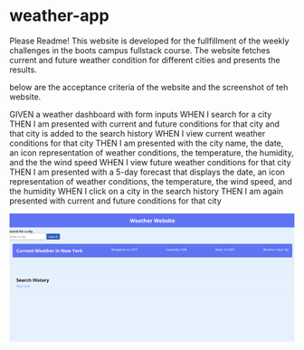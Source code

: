 # weather-app
Please Readme! This website is developed for the fullfillment of the weekly challenges in the boots campus fullstack course. The website fetches current and future weather condition for different cities and presents the results.

below are the acceptance criteria of the website and the screenshot of teh website.

GIVEN a weather dashboard with form inputs WHEN I search for a city THEN I am presented with current and future conditions for that city and that city is added to the search history WHEN I view current weather conditions for that city THEN I am presented with the city name, the date, an icon representation of weather conditions, the temperature, the humidity, and the the wind speed WHEN I view future weather conditions for that city THEN I am presented with a 5-day forecast that displays the date, an icon representation of weather conditions, the temperature, the wind speed, and the humidity WHEN I click on a city in the search history THEN I am again presented with current and future conditions for that city

![Alt text](image.png)
